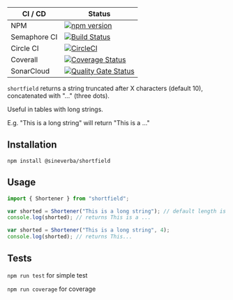 | CI / CD | Status |
| ------- | ------ |
| NPM | [![npm version](https://badge.fury.io/js/shortfield.svg)](https://badge.fury.io/js/shortfield) |
| Semaphore CI | [![Build Status](https://sineverba.semaphoreci.com/badges/npm-pkg-shortfield/branches/master.svg)](https://sineverba.semaphoreci.com/projects/npm-pkg-shortfield) |
| Circle CI | [![CircleCI](https://circleci.com/gh/sineverba/npm-pkg-shortfield.svg?style=svg)](https://circleci.com/gh/sineverba/npm-pkg-shortfield) |
| Coverall | [![Coverage Status](https://coveralls.io/repos/github/sineverba/npm-pkg-shortfield/badge.svg?branch=master)](https://coveralls.io/github/sineverba/npm-pkg-shortfield?branch=master) |
| SonarCloud | [![Quality Gate Status](https://sonarcloud.io/api/project_badges/measure?project=npm-pkg-shortfield&metric=alert_status)](https://sonarcloud.io/dashboard?id=npm-pkg-shortfield) |

`shortfield` returns a string truncated after X characters (default 10), concatenated with "..." (three dots).

Useful in tables with long strings.

E.g. "This is a long string" will return "This is a ..."

## Installation
`npm install @sineverba/shortfield`

## Usage

```js
import { Shortener } from "shortfield";

var shorted = Shortener("This is a long string"); // default length is 10
console.log(shorted); // returns This is a ...

var shorted = Shortener("This is a long string", 4);
console.log(shorted); // returns This...
```

## Tests

`npm run test` for simple test

`npm run coverage` for coverage
